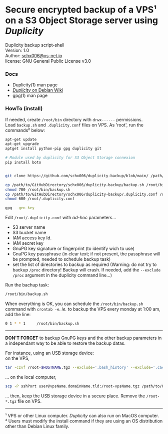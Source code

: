 # Secure encrypted backup of a VPS¹ on a S3 Object Storage server using _Duplicity_

Duplicity backup script-shell   
Version: 1.0   
Author:  schx006@xs-net.io   
license: GNU General Public License v3.0

### Docs

* Duplicity(1) man page
* [_Duplicity_ on Debian Wiki](https://wiki.debian.org/Duplicity)
* gpg(1) man page

### HowTo (install)

If needed, create `/root/bin` directory with `drwx------` permissions.   
Load `backup.sh` and `.duplicity.conf` files on VPS.
As 'root', run the commands² below:   
``` sh
apt-get update
apt-get upgrade
aptget install python-pip gpg duplicity git

# Module used by duplicity for S3 Object Storage connexion
pip install boto


git clone https://github.com/schx006/duplicity-backup/blob/main/ /path/to/GitHubDirectory/

cp /path/to/GitHubDirectory/schx006/duplicity-backup/backup.sh /root/bin/
chmod 700 /root/bin/backup.sh
cp /path/to/GitHubDirectory/schx006/duplicity-backup/.duplicity.conf /root/
chmod 600 /root/.duplicity.conf

gpg --gen-key

``` 

Edit `/root/.duplicity.conf` with _ad-hoc_ parameters…
* S3 server name
* S3 bucket name
* IAM access key Id.
* IAM secret key
* GnuPG key signature or fingerprint (to identify wich to use)
* GnuPG key passphrase (in clear text; if not present, the passphrase will be prompted, needed to schedule backup task)
* set the list of directories to backup as required (Warning: do not try to backup `/proc` directory! Backup will crash.
If needed, add the `--exclude /proc` argument in the duplicity command line…)

Run the bachup task:
``` sh
/root/bin/backup.sh
```

When everything is OK, you can schedule the `/root/bin/backup.sh` command with `crontab -e`.
_ie._ to backup the VPS every monday at 1:00 am, add the line:
``` sh
0 1 * * 1     /root/bin/backup.sh
```

---

**DON'T FORGET** to backup GnuPG keys and the other backup parameters in a independant way to be able to restore the backup datas.

For instance, using an USB storage device:   
on the VPS,   
``` sh
tar -czvf /root-$HOSTNAME.tgz --exclude='.bash_history' --exclude='.cache' /root
```
… on the local computer,   
``` sh
scp -P sshPort user@vpsName.domainName.tld:/root-vpsName.tgz /path/to/USB/StorageDevice
```
… then, keep the USB storage device in a secure place. Remove the `/root-*.tgz` file on VPS.

---

¹ VPS or other Linux computer. _Duplicity_ can also run on MacOS computer.   
² Users must modify the install command if they are using an OS distribution other than Debian Linux family.   
